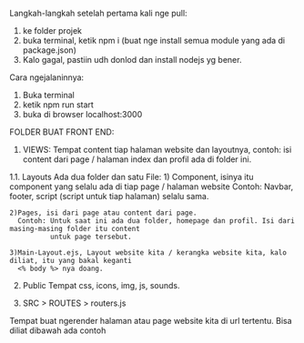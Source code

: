 Langkah-langkah setelah pertama kali nge pull:
1. ke folder projek
2. buka terminal, ketik npm i (buat nge install semua module yang ada di package.json)
3. Kalo gagal, pastiin udh donlod dan install nodejs yg bener.

Cara ngejalaninnya:
1. Buka terminal
2. ketik npm run start
3. buka di browser localhost:3000


FOLDER BUAT FRONT END:

1. VIEWS:
  Tempat content tiap halaman website dan layoutnya, 
  contoh: isi content dari page / halaman index dan profil ada di folder ini.

  1.1. Layouts
    Ada dua folder dan satu File:
    1) Component, isinya itu component yang selalu ada di tiap page / halaman website 
      Contoh: Navbar, footer, script (script untuk tiap halaman) selalu sama.
    
    2)Pages, isi dari page atau content dari page.
      Contoh: Untuk saat ini ada dua folder, homepage dan profil. Isi dari masing-masing folder itu content
              untuk page tersebut.

    3)Main-Layout.ejs, Layout website kita / kerangka website kita, kalo diliat, itu yang bakal keganti
      <% body %> nya doang. 

2. Public
  Tempat css, icons, img, js, sounds.

3. SRC > ROUTES > routers.js
  
  Tempat buat ngerender halaman atau page website kita di url tertentu. Bisa diliat dibawah ada contoh
